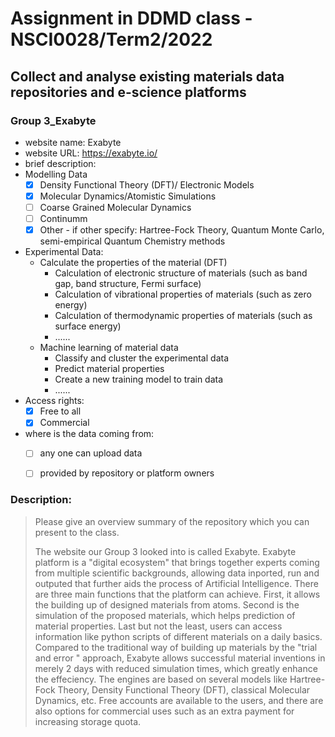 # Assignment in DDMD class - NSCI0028/Term2/2022

## Collect and analyse existing materials data repositories and e-science platforms 

### Group 3_Exabyte
* website name: Exabyte
* website URL: https://exabyte.io/
* brief description: 
* Modelling Data 
  - [X] Density Functional Theory (DFT)/ Electronic Models
  - [X] Molecular Dynamics/Atomistic Simulations
  - [ ] Coarse Grained Molecular Dynamics
  - [ ] Continumm 
  - [X] Other
        - if other specify: Hartree-Fock Theory, Quantum Monte Carlo, semi-empirical Quantum Chemistry methods
* Experimental Data: 
  * Calculate the properties of the material (DFT)
    *  Calculation of electronic structure of materials (such as band gap, band structure, Fermi surface)
    *  Calculation of vibrational properties of materials (such as zero energy)
    *  Calculation of thermodynamic properties of materials (such as surface energy)
    *  ......
  * Machine learning of material data 
    *  Classify and cluster the experimental data
    *  Predict material properties
    *  Create a new training model to train data
    *  ......
* Access rights: 
  - [X] Free to all 
  - [X] Commercial 
* where is the data coming from:  
  - [ ] any one can upload data 
  - [ ] provided by repository or platform owners
 
 
 ### Description:
> Please give an overview summary of the repository which you can present to the class. 
> 
> The website our Group 3 looked into is called Exabyte. Exabyte platform is a "digital ecosystem" that brings together experts coming from multiple scientific backgrounds, allowing data inported, run and outputed that further aids the process of Artificial Intelligence. There are three main functions that the platform can achieve. First, it allows the building up of designed materials from atoms. Second is the simulation of the proposed materials, which helps prediction of material properties. Last but not the least, users can access information like python scripts of different materials on a daily basics. Compared to the traditional way of building up materials by the "trial and error " approach, Exabyte allows successful material inventions in merely 2 days with reduced simulation times, which greatly enhance the effeciency. 
> The engines are based on several models like Hartree-Fock Theory, Density Functional Theory (DFT), classical Molecular Dynamics, etc. Free accounts are available to the users, and there are also options for commercial uses such as an extra payment for increasing storage quota.





